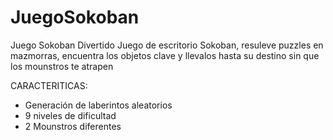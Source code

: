 # JuegoSokoban
Juego Sokoban
Divertido Juego de escritorio Sokoban, resuleve puzzles en mazmorras, encuentra los objetos clave y llevalos hasta su destino sin que los mounstros te atrapen

CARACTERITICAS:
- Generación de laberintos aleatorios
- 9 niveles de dificultad
- 2 Mounstros diferentes
